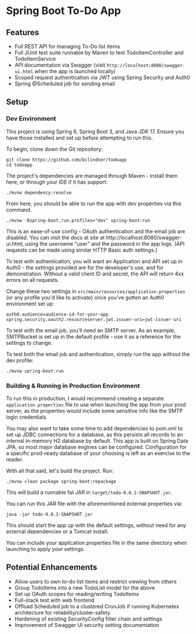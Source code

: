 # Spring Boot To-Do App

## Features

* Full REST API for managing To-Do list items
* Full JUnit test suite runnable by Maven to test TodoItemController and
  TodoItemService
* API documentation via Swagger (visit `http://localhost:8080/swagger-ui.html`
  when the app is launched locally)
* Scoped request authentication via JWT using Spring Security and Auth0
* Spring @Scheduled job for sending email

## Setup

### Dev Environment

This project is using Spring 6, Spring Boot 3, and Java JDK 17. Ensure you have
those installed and set up before attempting to run this.

To begin, clone down the Git repository:

```
git clone https://github.com/bclindner/todoapp
cd todoapp
```

The project's dependencies are managed through Maven - install them here, or
through your IDE if it has support:

```
./mvnw dependency:resolve
```

From here, you should be able to run the app with dev properties via this
command.

```
./mvnw -Dspring-boot.run.profiles="dev" spring-boot:run
```

This is an ease-of-use config - OAuth authentication and the email job are
disabled. You can visit the docs at site at
http://localhost:8080/swagger-ui.html, using the username "user" and the
password in the app logs. (API requests can be made using similar HTTP Basic
auth settings.)

To test with authentication, you will want an Application and API set up in
Auth0 - the settings provided are for the developer's use, and for
demonstration. Without a valid client ID and secret, the API will return 4xx
errors on all requests.

Change these two settings in `src/main/resources/application.properties` (or
any profile you'd like to activate) once you've gotten an Auth0 environment set
up:

```
auth0.audience=audience-id-for-your-app
spring.security.oauth2.resourceserver.jwt.issuer-uri=jwt-issuer-uri
```

To test with the email job, you'll need an SMTP server. As an example,
SMTPBucket is set up in the default profile - use it as a reference for the
settings to change.

To test both the email job and authentication, simply run the app without the
dev profile:

```
./mvnw spring-boot:run
```

### Building & Running in Production Environment

To run this in production, I would recommend creating a separate
`application.properties` file to use when launching the app from your prod
server, as the properties would include some sensitive info like the SMTP login
credentials.

You may also want to take some time to add dependencies to pom.xml to set up
JDBC connections for a database, as this persists all records to an internal
in-memory H2 database by default. This app is built on Spring Data JPA, so most
major database engines can be configured. Configuration for a specific
prod-ready database of your choosing is left as an exercise to the reader.

With all that said, let's build the project. Run:

```
./mvnw clean package spring-boot:repackage
```

This will build a runnable fat JAR in `target/todo-0.0.1-SNAPSHOT.jar`.

You can run this JAR file with the aforementioned external properties via:

```
java -jar todo-0.0.1-SNAPSHOT.jar
```

This should start the app up with the default settings, without need for any
external dependencies or a Tomcat install.

You can include your application.properties file in the same directory when
launching to apply your settings.

## Potential Enhancements

* Allow users to own to-do list items and restrict viewing from others
* Group TodoItems into a new TodoList model for the above
* Set up OAuth scopes for reading/writing TodoItems
* Full-stack test with web frontend
* Offload Scheduled job to a clustered CronJob if running Kubernetes
  architecture for reliability/cluster-safety
* Hardening of existing SecurityConfig filter chain and settings
* Improvement of Swagger UI security setting documentation